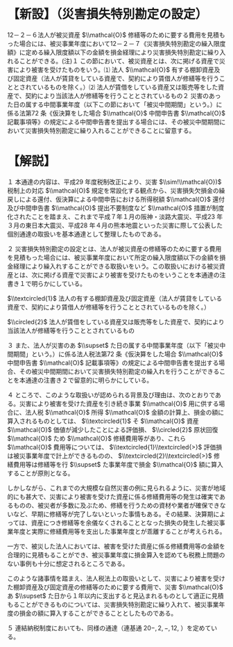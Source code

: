 # 【新設】（災害損失特別勘定の設定）

12－２－６法人が被災資産 $\\mathcal{O}$ 修繕等のために要する費用を見積もった場合には、被災事業年度において12－２－７《災害損失特別勘定の繰入限度額》に定める繰入限度額以下の金額を損金経理により災害損失特別勘定に繰り入れることができる。(注)１ この節において、被災資産とは、次に掲げる資産で災害により被害を受けたものをいう。⑴ 法人 $\\mathcal{O}$ 有する棚卸資産及び固定資産（法人が賃貸をしている資産で、契約により賃借人が修繕等を行うこととされているものを除く。）⑵ 法人が賃借をしている資産又は販売等をした資産で、契約により当該法人が修繕等を行うこととされているもの２ 災害のあった日の属する中間事業年度（以下この節において「被災中間期間」という。）に係る法第72 条《仮決算をした場合 $\\mathcal{O}$ 中間申告書 $\\mathcal{O}$ 記載事項等》の規定による中間申告書を提出する場合には、その被災中間期間において災害損失特別勘定に繰り入れることができることに留意する。

# 【解説】

１ 本通達の内容は、平成29 年度税制改正により、災害 $\\sim!\\mathcal{O})$ 税制上の対応 $\\mathcal{O}$ 規定を常設化する観点から、災害損失欠損金の繰戻しによる還付、仮決算による中間申告における所得税額 $\\mathcal{O}$ 還付及び中間申告書 $\\mathcal{O}$ 提出不要制度など $\\mathcal{O}$ 措置が制度化されたことを踏まえ、これまで平成７年１月の阪神・淡路大震災、平成23 年３月の東日本大震災、平成28 年４月の熊本地震といった災害に際して公表した個別通達の取扱いを基本通達として整理したものである。

２ 災害損失特別勘定の設定とは、法人が被災資産の修繕等のために要する費用を見積もった場合には、被災事業年度において所定の繰入限度額以下の金額を損金経理により繰入れすることができる取扱いをいう。この取扱いにおける被災資産とは、次に掲げる資産で災害により被害を受けたものをいうことを本通達の注書き１で明らかにしている。

$\\textcircled{1}$ 法人の有する棚卸資産及び固定資産（法人が賃貸をしている資産で、契約により賃借人が修繕等を行うこととされているものを除く。）

$\\circled{2}$ 法人が賃借をしている資産又は販売等をした資産で、契約により当該法人が修繕等を行うこととされているもの

３ また、法人が災害のあ $\\supset$ た日の属する中間事業年度（以下「被災中間期間」という。）に係る法人税法第72 条《仮決算をした場合 $\\mathcal{O}$ 中間申告書 $\\mathcal{O}$ 記載事項等》の規定による中間申告書を提出する場合、その被災中間期間において災害損失特別勘定の繰入れを行うことができることを本通達の注書き２で留意的に明らかにしている。

４ ところで、このような取扱いが認められる背景及び理由は、次のとおりである。災害により被害を受けた資産を引き続き事業 $\\mathcal{O}$ 用に供する場合に、法人税 $\\mathcal{O}$ 所得 $\\mathcal{O}$ 金額の計算上、損金の額に算入されるものとしては、 $\\textcircled{1}$ そ $\\mathcal{O}$ 資産 $\\mathcal{O}$ 価値が減少したことによる評価損、 $\\circled{2}$ 原状回復 $\\mathcal{O}$ ため $\\mathcal{O}$ 修繕費用等があり、これら $\\mathcal{O}$ 費用等については、 $\\textcircled{1}\\textcircled{>}$ 評価損は被災事業年度で計上ができるものの、 $\\textcircled{2}\\textcircled{>}$ 修繕費用等は修繕等を行 $\\supset$ た事業年度で損金 $\\mathcal{O}$ 額に算入することが原則となる。

しかしながら、これまでの大規模な自然災害の例に見られるように、災害が地域的にも甚大で、災害により被害を受けた資産に係る修繕費用等の発生は確実であるものの、被災者が多数に及ぶため、修繕を行うための資材や業者が確保できないなど、早期に修繕等が完了しないといった事情もある。その結果、決算期によっては、資産につき修繕等を余儀なくされることとなった損失の発生した被災事業年度と実際に修繕費用等を支出した事業年度とが乖離することが考えられる。

一方で、被災した法人においては、被害を受けた資産に係る修繕費用等の金額を合理的に見積もることができ、被災事業年度に損金算入を認めても税務上問題のない事例も十分に想定されるところである。

このような諸事情を踏まえ、法人税法上の取扱いとして、災害により被害を受けた棚卸資産及び固定資産の修繕等のために要する費用で、災害 $\\mathcal{O}$ あ $\\supset$ た日から１年以内に支出すると見込まれるものとして適正に見積もることができるものについては、災害損失特別勘定に繰り入れて、被災事業年度の損金の額に算入することができることとしたものである。

５ 連結納税制度においても、同様の通達（連基通 $20-,2,-,12,$ ）を定めている。